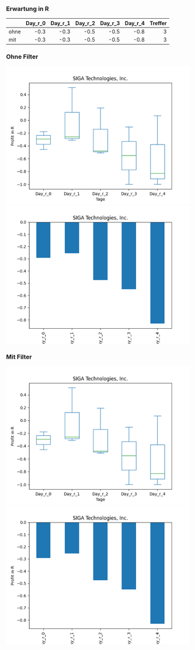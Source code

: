 ### Erwartung in R
|      |   Day_r_0 |   Day_r_1 |   Day_r_2 |   Day_r_3 |   Day_r_4 |   Treffer |
|:-----|----------:|----------:|----------:|----------:|----------:|----------:|
| ohne |      -0.3 |      -0.3 |      -0.5 |      -0.5 |      -0.8 |         3 |
| mit  |      -0.3 |      -0.3 |      -0.5 |      -0.5 |      -0.8 |         3 |

### Ohne Filter
![image info](./data/SIGA_box_all.png)
![image info](./data/SIGA_median_all.png)

### Mit Filter
![image info](./data/SIGA_box_filtered.png)
![image info](./data/SIGA_median_filtered.png)